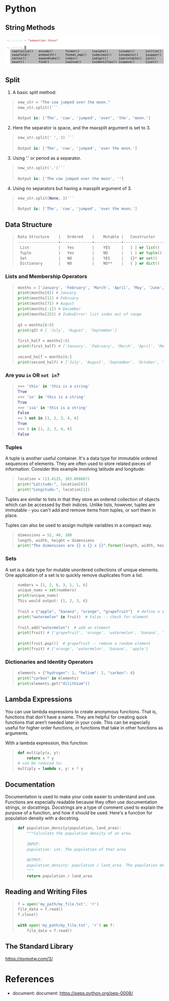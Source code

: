# Python

## String Methods
![image](images/string_methods.png)

## Split

1. A basic split method:
>```Python
> new_str = "The cow jumped over the moon."
> new_str.split()```
> 
> Output is: ['The', 'cow', 'jumped', 'over', 'the', 'moon.']
>```

2. Here  the separator is space, and the maxsplit argument is set to 3.
>```Python
> new_str.split(' ', 3) ```
> 
> Output is: ['The', 'cow', 'jumped', 'over the moon.']
>```

3. Using '.' or period as a separator.
>```Python
> new_str.split('.')```
> 
> Output is: ['The cow jumped over the moon', '']
>```

4. Using no separators but having a maxsplit argument of 3.
>```Python
> new_str.split(None, 3)```
> 
> Output is: ['The', 'cow', 'jumped', 'over the moon.']
>```

## Data Structure

>```python
> Data Structure    |   Ordered    |    Mutable |   Constructor     |   Example
> ------------------+--------------+------------+-------------------+-----------------------
>  List             |   Yes        |    YES     |   [ ] or list()   |   [5.7, 4, 'yes', 5.7]
>  Tuple            |   Yes        |    NO      |   ( ) or tuple()  |   (5.7, 4, 'yes', 5.7)
>  Set              |   NO         |    YES     |   {}* or set()    |   {5.7, 4, 'yes'}
>  Dictionary       |   NO         |    NO**    |   { } or dict()   |   {'Jun': 75, 'Jul': 89}
>```


### Lists and Membership Operators
>```Python
> months = ['January', 'February', 'March', 'April', 'May', 'June', 'July', 'August', 'September', 'October', 'November', 'December']
> print(months[0]) # January
> print(months[1]) # February
> print(months[7]) # August
> print(months[-1]) # December
> print(months[25]) # IndexError: list index out of range
> 
> q3 = months[6:9]
> print(q3) # [ 'July', 'August', 'September']
> 
> first_half = months[:6]
> print(first_half) # ['January', 'February', 'March', 'April', 'May', 'June']
> 
> second_half = months[6:]
> print(second_half) # ['July', 'August', 'September', 'October', 'November', 'December']
> 
>```

### Are you `in` OR `not in`?
>```Python
> >>> 'this' in 'this is a string'
> True
> >>> 'in' in 'this is a string'
> True
> >>> 'isa' in 'this is a string'
> False
> >> 5 not in [1, 2, 3, 4, 6]
> True
> >>> 5 in [1, 2, 3, 4, 6]
> False
>```

### Tuples
A tuple is another useful container. It's a data type for immutable ordered sequences of elements. They are often used to store related pieces of information. Consider this example involving latitude and longitude:

>```Python
> location = (13.4125, 103.866667)
> print("Latitude:", location[0])
> print("Longitude:", location[1])
>```

Tuples are similar to lists in that they store an ordered collection of objects which can be accessed by their indices. Unlike lists, however, tuples are immutable - you can't add and remove items from tuples, or sort them in place.

Tuples can also be used to assign multiple variables in a compact way.
>```Python
> dimensions = 52, 40, 100
> length, width, height = dimensions
> print("The dimensions are {} x {} x {}".format(length, width, height))
>```

### Sets
A set is a data type for mutable unordered collections of unique elements. One application of a set is to quickly remove duplicates from a list.

>```Python
> numbers = [1, 2, 6, 3, 1, 1, 6]
> unique_nums = set(numbers)
> print(unique_nums)
> This would output: {1, 2, 3, 6}
> 
> fruit = {"apple", "banana", "orange", "grapefruit"}  # define a set
> print("watermelon" in fruit)  # False -- check for element 
> 
> fruit.add("watermelon")  # add an element
> print(fruit) # {'grapefruit', 'orange', 'watermelon', 'banana', 'apple'}
> 
> print(fruit.pop())  # grapefruit -- remove a random element
> print(fruit) # {'orange', 'watermelon', 'banana', 'apple'}
>```

### Dictionaries and Identity Operators
>```Python
> elements = {"hydrogen": 1, "helium": 2, "carbon": 6}
> print("carbon" in elements)
> print(elements.get("dilithium"))
>```

## Lambda Expressions
You can use lambda expressions to create anonymous functions. That is, functions that don’t have a name. They are helpful for creating quick functions that aren’t needed later in your code. This can be especially useful for higher order functions, or functions that take in other functions as arguments.

With a lambda expression, this function:

>```Python
> def multiply(x, y):
>     return x * y
> # can be reduced to:
> multiply = lambda x, y: x * y
>```

## Documentation
Documentation is used to make your code easier to understand and use. Functions are especially readable because they often use documentation strings, or docstrings. Docstrings are a type of comment used to explain the purpose of a function, and how it should be used. Here's a function for population density with a docstring.

>```Python
> def population_density(population, land_area):
>     """Calculate the population density of an area.
> 
>     INPUT:
>     population: int. The population of that area
>  
>     OUTPUT: 
>     population_density: population / land_area. The population density of a particular area.
>     """
>     return population / land_area
>```

## Reading and Writing Files

>```Python
> f = open('my_path/my_file.txt', 'r')
> file_data = f.read()
> f.close()
> 
> with open('my_path/my_file.txt', 'r') as f:
>     file_data = f.read()
> 
>```

## The Standard Library
https://pymotw.com/3/



# References
- document: document: https://peps.python.org/pep-0008/
